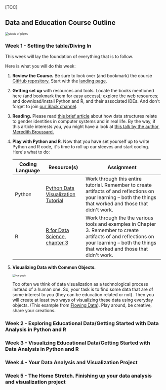 [TOC]

## Data and Education Course Outline
<img src="https://plus.unsplash.com/premium_photo-1661373732193-ea19ebe7f51d?ixlib=rb-4.0.3&ixid=M3wxMjA3fDB8MHxwaG90by1wYWdlfHx8fGVufDB8fHx8fA%3D%3D&auto=format&fit=crop&w=1171&q=80" alt="stack of pipes" style="zoom:67%;" />

### Week 1 - Setting the table/Diving In

This week will lay the foundation of everything that is to follow.

Here is what you will do this week:

1. **Review the Course.** Be sure to look over (and bookmark) the course [GitHub repository.](https://github.com/drardito/CS-Ed-Data-and-AI/tree/main) Start with the [landing page](https://github.com/drardito/CS-Ed-Data-and-AI/blob/main/Exploring%20Data%20and%20AI%20in%20Education.md).

2. **Getting set up** with resources and tools. Locate the books mentioned here (and bookmark them for easy access); explore the web resources; and download/install Python and R, and their associated IDEs. And don't forget to join [our Slack channel](https://join.slack.com/t/newworkspace-kbf1630/shared_invite/zt-1vx3yccpi-nki_qF3DAD~AFsKTgelqRQ).

3. **Reading.** Please read [this brief article](https://slate.com/technology/2019/10/gender-binary-nonbinary-code-databases-values.html?utm_medium=social&utm_campaign=traffic&utm_source=article&utm_content=web_share) about how data structures relate to gender identities in computer systems and in real life. By the way, if this article interests you, you might have a look at [this talk by the author, Meredith Broussard.](https://youtu.be/DP0cuUOXS6Q)

4. **Play with Python and R**. Now that you have set yourself up to write Python and R code, it's time to roll up our sleeves and start coding. Here's what to do:

   | Coding Language | Resource(s)                                                  | Assignment                                                   |
   | --------------- | ------------------------------------------------------------ | ------------------------------------------------------------ |
   | Python          | [Python Data Visualization Tutorial](https://towardsdatascience.com/how-to-do-visualization-using-python-from-scratch-651304b5ee7https://towardsdatascience.com/how-to-do-visualization-using-python-from-scratch-651304b5ee7aa) | Work through this entire tutorial. Remember to create artifacts of and reflections on your learning – both the things that worked and those that didn't work. |
   | R               | [R for Data Science, chapter 3](https://r4ds.had.co.nz/data-visualisation.html) | Work through the the various tools and examples in Chapter 3. Remember to create artifacts of and reflections on your learning – both the things that worked and those that didn't work. |

   

5. **Visualizing Data with Common Objects**. 

   <img src="https://flowingdata.com/wp-content/uploads/2017/06/Bladder-e1523574916903-720x597.png" alt="fruit graph" style="zoom:50%;" />

   Too often we think of data visualization as a technological process instead of a human one. So, your task is to find some data that are of some interest to you (they can be education related or not). Then you will create at least two ways of visualizing these data using everyday objects. (This example from [Flowing Data](https://flowingdata.com/2018/04/17/visualizing-differences/)). Play around, be creative, share your creations.



### Week 2 - Exploring Educational Data/Getting Started with Data Analysis in Python and R

### Week 3 - Visualizing Educational Data/Getting Started with Data Analysis in Python and R

### Week 4 - Your Data Analysis and Visualization Project

### Week 5 - The Home Stretch. Finishing up your data analysis and visualization project





